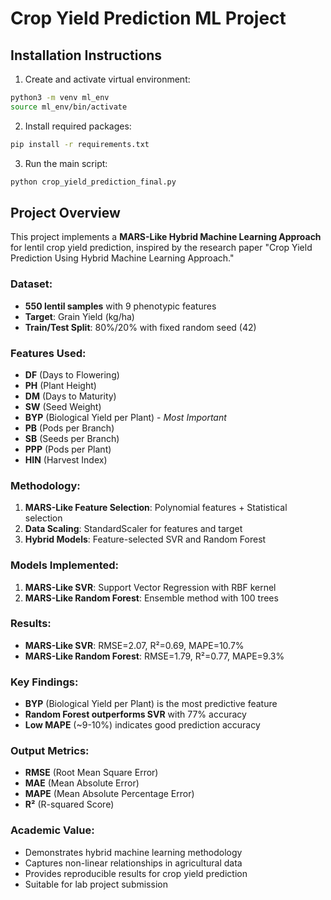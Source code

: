 # Crop Yield Prediction ML Project

## Installation Instructions

1. Create and activate virtual environment:
```bash
python3 -m venv ml_env
source ml_env/bin/activate
```

2. Install required packages:
```bash
pip install -r requirements.txt
```

3. Run the main script:
```bash
python crop_yield_prediction_final.py
```

## Project Overview

This project implements a **MARS-Like Hybrid Machine Learning Approach** for lentil crop yield prediction, inspired by the research paper "Crop Yield Prediction Using Hybrid Machine Learning Approach."

### Dataset:
- **550 lentil samples** with 9 phenotypic features
- **Target**: Grain Yield (kg/ha)
- **Train/Test Split**: 80%/20% with fixed random seed (42)

### Features Used:
- **DF** (Days to Flowering)
- **PH** (Plant Height) 
- **DM** (Days to Maturity)
- **SW** (Seed Weight)
- **BYP** (Biological Yield per Plant) - *Most Important*
- **PB** (Pods per Branch)
- **SB** (Seeds per Branch)
- **PPP** (Pods per Plant)
- **HIN** (Harvest Index)

### Methodology:
1. **MARS-Like Feature Selection**: Polynomial features + Statistical selection
2. **Data Scaling**: StandardScaler for features and target
3. **Hybrid Models**: Feature-selected SVR and Random Forest

### Models Implemented:
1. **MARS-Like SVR**: Support Vector Regression with RBF kernel
2. **MARS-Like Random Forest**: Ensemble method with 100 trees

### Results:
- **MARS-Like SVR**: RMSE=2.07, R²=0.69, MAPE=10.7%
- **MARS-Like Random Forest**: RMSE=1.79, R²=0.77, MAPE=9.3%

### Key Findings:
- **BYP** (Biological Yield per Plant) is the most predictive feature
- **Random Forest outperforms SVR** with 77% accuracy
- **Low MAPE** (~9-10%) indicates good prediction accuracy

### Output Metrics:
- **RMSE** (Root Mean Square Error)
- **MAE** (Mean Absolute Error) 
- **MAPE** (Mean Absolute Percentage Error)
- **R²** (R-squared Score)

### Academic Value:
- Demonstrates hybrid machine learning methodology
- Captures non-linear relationships in agricultural data
- Provides reproducible results for crop yield prediction
- Suitable for lab project submission
